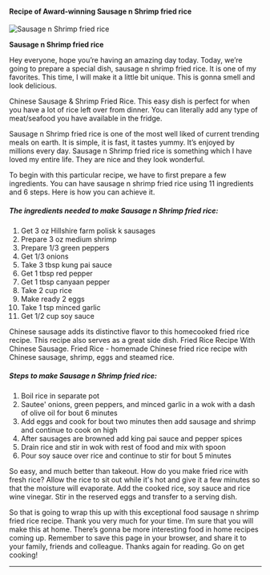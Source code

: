             

#### Recipe of Award-winning Sausage n Shrimp fried rice

![Sausage n Shrimp fried rice](https://img-global.cpcdn.com/recipes/7060890/751x532cq70/sausage-n-shrimp-fried-rice-recipe-main-photo.jpg)

**Sausage n Shrimp fried rice**

Hey everyone, hope you’re having an amazing day today. Today, we’re going to prepare a special dish, sausage n shrimp fried rice. It is one of my favorites. This time, I will make it a little bit unique. This is gonna smell and look delicious.

Chinese Sausage & Shrimp Fried Rice. This easy dish is perfect for when you have a lot of rice left over from dinner. You can literally add any type of meat/seafood you have available in the fridge.

Sausage n Shrimp fried rice is one of the most well liked of current trending meals on earth. It is simple, it is fast, it tastes yummy. It’s enjoyed by millions every day. Sausage n Shrimp fried rice is something which I have loved my entire life. They are nice and they look wonderful.

To begin with this particular recipe, we have to first prepare a few ingredients. You can have sausage n shrimp fried rice using 11 ingredients and 6 steps. Here is how you can achieve it.

##### The ingredients needed to make Sausage n Shrimp fried rice:

1.  Get 3 oz Hillshire farm polisk k sausages
2.  Prepare 3 oz medium shrimp
3.  Prepare 1/3 green peppers
4.  Get 1/3 onions
5.  Take 3 tbsp kung pai sauce
6.  Get 1 tbsp red pepper
7.  Get 1 tbsp canyaan pepper
8.  Take 2 cup rice
9.  Make ready 2 eggs
10.  Take 1 tsp minced garlic
11.  Get 1/2 cup soy sauce

Chinese sausage adds its distinctive flavor to this homecooked fried rice recipe. This recipe also serves as a great side dish. Fried Rice Recipe With Chinese Sausage. Fried Rice - homemade Chinese fried rice recipe with Chinese sausage, shrimp, eggs and steamed rice.

##### Steps to make Sausage n Shrimp fried rice:

1.  Boil rice in separate pot
2.  Sautee' onions, green peppers, and minced garlic in a wok with a dash of olive oil for bout 6 minutes
3.  Add eggs and cook for bout two minutes then add sausage and shrimp and continue to cook on high
4.  After sausages are browned add king pai sauce and pepper spices
5.  Drain rice and stir in wok with rest of food and mix with spoon
6.  Pour soy sauce over rice and continue to stir for bout 5 minutes

So easy, and much better than takeout. How do you make fried rice with fresh rice? Allow the rice to sit out while it's hot and give it a few minutes so that the moisture will evaporate. Add the cooked rice, soy sauce and rice wine vinegar. Stir in the reserved eggs and transfer to a serving dish.

So that is going to wrap this up with this exceptional food sausage n shrimp fried rice recipe. Thank you very much for your time. I’m sure that you will make this at home. There’s gonna be more interesting food in home recipes coming up. Remember to save this page in your browser, and share it to your family, friends and colleague. Thanks again for reading. Go on get cooking!

* * *